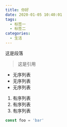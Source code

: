 ```yaml
---
title: 你好
date: 2020-01-05 10:40:01
tags:
  - 标签一
  - 标签二
categories:
  - 生活
---
```


<!-- 以上是文章的配置  YAML 语法 -->

<!-- 以下是文章的正文 -->

这是段落
> 这是引用

- 无序列表
- 无序列表
- 无序列表

1. 有序列表
2. 有序列表
3. 有序列表

```js
const foo = 'bar'
```
